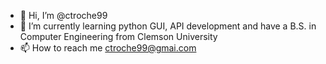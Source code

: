 - 👋 Hi, I’m @ctroche99
- 🌱 I’m currently learning python GUI, API development and have a B.S. in Computer Engineering from Clemson University
- 📫 How to reach me ctroche99@gmai.com

<!---
ctroche99/ctroche99 is a ✨ special ✨ repository because its `README.md` (this file) appears on your GitHub profile.
You can click the Preview link to take a look at your changes.
--->

